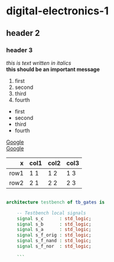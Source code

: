 # digital-electronics-1
## header 2
### header 3
_this is text written in italics_ <br>
__this should be an important message__
1. first
2. second
3. third
4. fourth

+ first
+ second
+ third
+ fourth

[Google](https://www.google.com) <br>
[Google](https://www.google.com "Google homepage")

|   x  | col1 | col2 | col3 |
|-----:|------|------|------|
| row1 | 1 1  | 1 2  | 1 3  |
| row2 | 2 1  | 2 2  | 2 3  |

```vhdl

architecture testbench of tb_gates is

    -- Testbench local signals
    signal s_c      : std_logic;
    signal s_b      : std_logic;
    signal s_a      : std_logic;
    signal s_f_orig : std_logic;
    signal s_f_nand : std_logic;
    signal s_f_nor  : std_logic;
    
    ```

